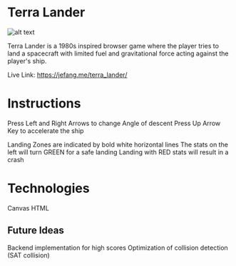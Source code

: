 # Terra Lander

![alt text](https://github.com/jefang123/terra_lander/tree/master/media/Terra_Lander.png)
 
Terra Lander is a 1980s inspired browser game where the player tries to land a spacecraft with limited fuel and gravitational force acting against the player's ship.

Live Link: https://jefang.me/terra_lander/

# Instructions 

Press Left and Right Arrows to change Angle of descent 
Press Up Arrow Key to accelerate the ship 

Landing Zones are indicated by bold white horizontal lines
The stats on the left will turn GREEN for a safe landing
Landing with RED stats will result in a crash 

# Technologies 
Canvas
HTML

## Future Ideas

Backend implementation for high scores
Optimization of collision detection (SAT collision)